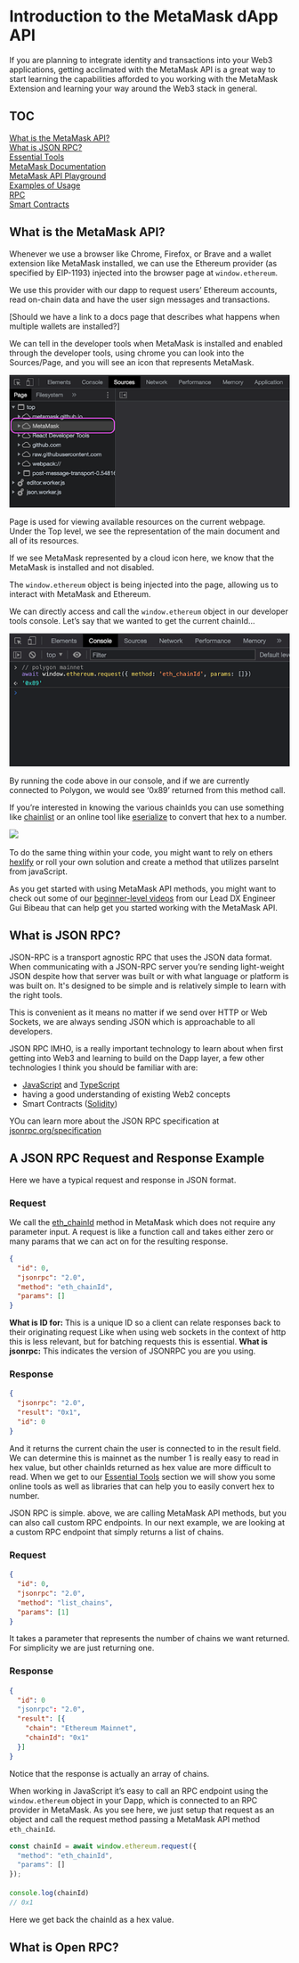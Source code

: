 # Introduction to the MetaMask dApp API

If you are planning to integrate identity and transactions into your Web3 applications, getting acclimated with the MetaMask API is a great way to start learning the capabilities afforded to you working with the MetaMask Extension and learning your way around the Web3 stack in general.

## TOC

[What is the MetaMask API?](#what-is-the-metamask-api)  
[What is JSON RPC?](#what-is-json-rpc)  
[Essential Tools](#essential-tools)  
[MetaMask Documentation](#metamask-documentation)  
[MetaMask API Playground](#metamask-api-playground)  
[Examples of Usage](#examples-of-usage)  
[RPC](#rpc)  
[Smart Contracts](#smart-contracts)  

## What is the MetaMask API?

Whenever we use a browser like Chrome, Firefox, or Brave and a wallet extension like MetaMask installed, we can use the Ethereum provider (as specified by EIP-1193) injected into the browser page at `window.ethereum`.

We use this provider with our dapp to request users’ Ethereum accounts, read on-chain data and have the user sign messages and transactions.

[Should we have a link to a docs page that describes what happens when multiple wallets are installed?]

We can tell in the developer tools when MetaMask is installed and enabled through the developer tools, using chrome you can look into the Sources/Page, and you will see an icon that represents MetaMask.

![](./images/01-sources-page.png)

Page is used for viewing available resources on the current webpage. 
Under the Top level, we see the representation of the main document and all of its resources.

If we see MetaMask represented by a cloud icon here, we know that the MetaMask is installed and not disabled.

The `window.ethereum` object is being injected into the page, allowing us to interact with MetaMask and Ethereum.

We can directly access and call the `window.ethereum` object in our developer tools console. Let’s say that we wanted to get the current chainId…

![](./images/02-console-eth-chainid.png)

By running the code above in our console, and if we are currently connected to Polygon, we would see ‘0x89’ returned from this method call.

If you’re interested in knowing the various chainIds you can use something like [chainlist](https://chainlist.org) or an online tool like [eserialize](https://eserialize.com/) to convert that hex to a number.

![](./images//03-hex-to-number.pngg)

To do the same thing within your code, you might want to rely on ethers [hexlify](https://docs.ethers.io/v4/api-utils.html) or roll your own solution and create a method that utilizes parseInt from javaScript.

As you get started with using MetaMask API methods, you might want to check out some of our [beginner-level videos](https://www.youtube.com/watch?v=03lbmYrawV8) from our Lead DX Engineer Gui Bibeau that can help get you started working with the MetaMask API.

## What is JSON RPC?

JSON-RPC is a transport agnostic RPC that uses the JSON data format. When communicating with a JSON-RPC server you’re sending light-weight JSON despite how that server was built or with what language or platform is was built on. It's designed to be simple and is relatively simple to learn with the right tools.

This is convenient as it means no matter if we send over HTTP or Web Sockets, we are always sending JSON which is approachable to all developers.

JSON RPC IMHO, is a really important technology to learn about when first getting into Web3 and learning to build on the Dapp layer, a few other technologies I think you should be familiar with are:

- [JavaScript](https://www.udemy.com/courses/search/?src=ukw&q=javascript) and [TypeScript](https://www.typescriptlang.org/docs/handbook/typescript-from-scratch.html)
- having a good understanding of existing Web2 concepts
- Smart Contracts ([Solidity](https://docs.soliditylang.org/))

YOu can learn more about the JSON RPC specification at [jsonrpc.org/specification](jsonrpc.org/specification)


## A JSON RPC Request and Response Example

Here we have a typical request and response in JSON format.

### Request

We call the [eth_chainId](https://metamask.github.io/api-playground/api-documentation/#eth_chainId) method in MetaMask which does not require any parameter input. A request is like a function call and takes either zero or many params that we can act on for the resulting response.

```json
{
  "id": 0,
  "jsonrpc": "2.0",
  "method": "eth_chainId",
  "params": []
}
```

**What is ID for:** This is a unique ID so a client can relate responses back to their originating request
Like when using web sockets in the context of http this is less relevant, but for batching requests this is essential.
**What is jsonrpc:** This indicates the version of JSONRPC you are you using.

### Response
```json
{
  "jsonrpc": "2.0",
  "result": "0x1",
  "id": 0
}
```

And it returns the current chain the user is connected to in the result field. We can determine this is mainnet as the number 1 is really easy to read in hex value, but other chainIds returned as hex value are more difficult to read. When we get to our [Essential Tools](#essential-tools) section we will show you some online tools as well as libraries that can help you to easily convert hex to number.

JSON RPC is simple. above, we are calling MetaMask API methods, but you can also call custom RPC endpoints. In our next example, we are looking at a custom RPC endpoint that simply returns a list of chains.

### Request
```json
{
  "id": 0,
  "jsonrpc": "2.0",
  "method": "list_chains",
  "params": [1]
}
```

It takes a parameter that represents the number of chains we want returned. For simplicity we are just returning one.

### Response
```json
{
  "id": 0
  "jsonrpc": "2.0",
  "result": [{
    "chain": "Ethereum Mainnet",
    "chainId": "0x1"
  }]
}
```

Notice that the response is actually an array of chains.

When working in JavaScript it’s easy to call an RPC endpoint using the `window.ethereum` object in your Dapp, which is connected to an RPC provider in MetaMask. 
As you see here, we just setup that request as an object and call the request method passing a MetaMask API method `eth_chainId`.

```javascript
const chainId = await window.ethereum.request({
  "method": "eth_chainId",
  "params": []
});

console.log(chainId)
// 0x1
```

Here we get back the chainId as a hex value.


## What is Open RPC?



